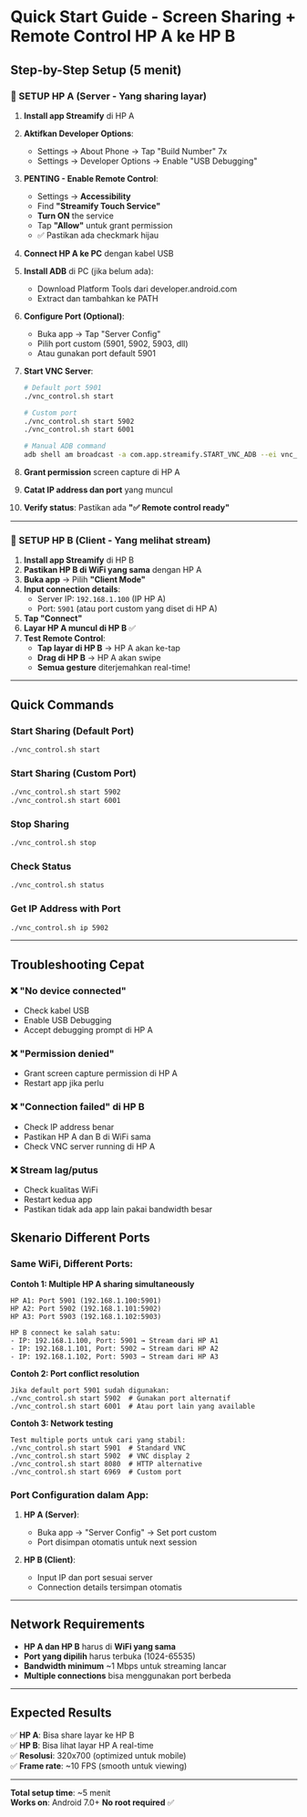 # Quick Start Guide - Screen Sharing + Remote Control HP A ke HP B

## Step-by-Step Setup (5 menit)

### 📱 SETUP HP A (Server - Yang sharing layar)

1. **Install app Streamify** di HP A
2. **Aktifkan Developer Options**:
   - Settings → About Phone → Tap "Build Number" 7x
   - Settings → Developer Options → Enable "USB Debugging"

3. **PENTING - Enable Remote Control**:
   - Settings → **Accessibility** 
   - Find **"Streamify Touch Service"**
   - **Turn ON** the service
   - Tap **"Allow"** untuk grant permission
   - ✅ Pastikan ada checkmark hijau

4. **Connect HP A ke PC** dengan kabel USB
5. **Install ADB** di PC (jika belum ada):
   - Download Platform Tools dari developer.android.com
   - Extract dan tambahkan ke PATH

6. **Configure Port (Optional)**:
   - Buka app → Tap "Server Config" 
   - Pilih port custom (5901, 5902, 5903, dll)
   - Atau gunakan port default 5901

7. **Start VNC Server**:
   ```bash
   # Default port 5901
   ./vnc_control.sh start
   
   # Custom port
   ./vnc_control.sh start 5902
   ./vnc_control.sh start 6001
   
   # Manual ADB command
   adb shell am broadcast -a com.app.streamify.START_VNC_ADB --ei vnc_port 5902
   ```

8. **Grant permission** screen capture di HP A
9. **Catat IP address dan port** yang muncul
10. **Verify status**: Pastikan ada **"✅ Remote control ready"**

---

### 📱 SETUP HP B (Client - Yang melihat stream)

1. **Install app Streamify** di HP B
2. **Pastikan HP B di WiFi yang sama** dengan HP A
3. **Buka app** → Pilih **"Client Mode"**
4. **Input connection details**:
   - Server IP: `192.168.1.100` (IP HP A)
   - Port: `5901` (atau port custom yang diset di HP A)
5. **Tap "Connect"**
6. **Layar HP A muncul di HP B** ✅
7. **Test Remote Control**:
   - **Tap layar di HP B** → HP A akan ke-tap
   - **Drag di HP B** → HP A akan swipe
   - **Semua gesture** diterjemahkan real-time!

---

## Quick Commands

### Start Sharing (Default Port)
```bash
./vnc_control.sh start
```

### Start Sharing (Custom Port)
```bash
./vnc_control.sh start 5902
./vnc_control.sh start 6001
```

### Stop Sharing  
```bash
./vnc_control.sh stop
```

### Check Status
```bash
./vnc_control.sh status
```

### Get IP Address with Port
```bash
./vnc_control.sh ip 5902
```

---

## Troubleshooting Cepat

### ❌ "No device connected"
- Check kabel USB
- Enable USB Debugging
- Accept debugging prompt di HP A

### ❌ "Permission denied" 
- Grant screen capture permission di HP A
- Restart app jika perlu

### ❌ "Connection failed" di HP B
- Check IP address benar
- Pastikan HP A dan B di WiFi sama
- Check VNC server running di HP A

### ❌ Stream lag/putus
- Check kualitas WiFi
- Restart kedua app
- Pastikan tidak ada app lain pakai bandwidth besar

## Skenario Different Ports

### **Same WiFi, Different Ports:**

**Contoh 1: Multiple HP A sharing simultaneously**
```
HP A1: Port 5901 (192.168.1.100:5901)
HP A2: Port 5902 (192.168.1.101:5902) 
HP A3: Port 5903 (192.168.1.102:5903)

HP B connect ke salah satu:
- IP: 192.168.1.100, Port: 5901 → Stream dari HP A1
- IP: 192.168.1.101, Port: 5902 → Stream dari HP A2
- IP: 192.168.1.102, Port: 5903 → Stream dari HP A3
```

**Contoh 2: Port conflict resolution**
```
Jika default port 5901 sudah digunakan:
./vnc_control.sh start 5902  # Gunakan port alternatif
./vnc_control.sh start 6001  # Atau port lain yang available
```

**Contoh 3: Network testing**
```
Test multiple ports untuk cari yang stabil:
./vnc_control.sh start 5901  # Standard VNC
./vnc_control.sh start 5902  # VNC display 2
./vnc_control.sh start 8080  # HTTP alternative
./vnc_control.sh start 6969  # Custom port
```

### **Port Configuration dalam App:**

1. **HP A (Server)**: 
   - Buka app → "Server Config" → Set port custom
   - Port disimpan otomatis untuk next session

2. **HP B (Client)**:
   - Input IP dan port sesuai server
   - Connection details tersimpan otomatis

---

## Network Requirements

- **HP A dan HP B** harus di **WiFi yang sama**
- **Port yang dipilih** harus terbuka (1024-65535)
- **Bandwidth minimum** ~1 Mbps untuk streaming lancar
- **Multiple connections** bisa menggunakan port berbeda

---

## Expected Results

✅ **HP A**: Bisa share layar ke HP B  
✅ **HP B**: Bisa lihat layar HP A real-time  
✅ **Resolusi**: 320x700 (optimized untuk mobile)  
✅ **Frame rate**: ~10 FPS (smooth untuk viewing)  

---

**Total setup time**: ~5 menit  
**Works on**: Android 7.0+ 
**No root required** ✅
